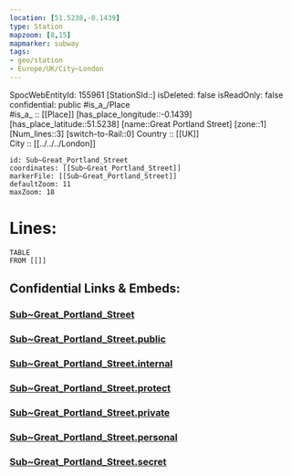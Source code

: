 ```yaml
---
location: [51.5238,-0.1439] 
type: Station 
mapzoom: [8,15] 
mapmarker: subway 
tags:
- geo/station
- Europe/UK/City~London
---
```

SpocWebEntityId: 155961
[StationSId::] 
isDeleted: false
isReadOnly: false
confidential: public
#is_a_/Place  
#is_a_ :: [[Place]] 
[has_place_longitude::-0.1439] 
[has_place_latitude::51.5238] 
[name::Great Portland Street] 
[zone::1] 
[Num_lines::3] 
[switch-to-Rail::0] 
Country :: [[UK]]  
City :: [[../../../London]]  


```leaflet
id: Sub~Great_Portland_Street
coordinates: [[Sub~Great_Portland_Street]] 
markerFile: [[Sub~Great_Portland_Street]] 
defaultZoom: 11 
maxZoom: 18
```


# Lines: 
```dataview
TABLE 
FROM [[]] 
```


## Confidential Links & Embeds: 

### [Sub~Great_Portland_Street](/_Standards/Earth/Continent/Europe/Europe~North/UK/England/Regions~England/London,Greater/cities~GreaterLondon/Underground/Station/Sub~Great_Portland_Street.md) 

### [Sub~Great_Portland_Street.public](/_public/Earth/Continent/Europe/Europe~North/UK/England/Regions~England/London,Greater/cities~GreaterLondon/Underground/Station/Sub~Great_Portland_Street.public.md) 

### [Sub~Great_Portland_Street.internal](/_internal/Earth/Continent/Europe/Europe~North/UK/England/Regions~England/London,Greater/cities~GreaterLondon/Underground/Station/Sub~Great_Portland_Street.internal.md) 

### [Sub~Great_Portland_Street.protect](/_protect/Earth/Continent/Europe/Europe~North/UK/England/Regions~England/London,Greater/cities~GreaterLondon/Underground/Station/Sub~Great_Portland_Street.protect.md) 

### [Sub~Great_Portland_Street.private](/_private/Earth/Continent/Europe/Europe~North/UK/England/Regions~England/London,Greater/cities~GreaterLondon/Underground/Station/Sub~Great_Portland_Street.private.md) 

### [Sub~Great_Portland_Street.personal](/_personal/Earth/Continent/Europe/Europe~North/UK/England/Regions~England/London,Greater/cities~GreaterLondon/Underground/Station/Sub~Great_Portland_Street.personal.md) 

### [Sub~Great_Portland_Street.secret](/_secret/Earth/Continent/Europe/Europe~North/UK/England/Regions~England/London,Greater/cities~GreaterLondon/Underground/Station/Sub~Great_Portland_Street.secret.md)

